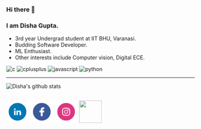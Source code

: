 ### Hi there 👋

### I am Disha Gupta.
- 3rd year Undergrad student at IIT BHU, Varanasi.
- Budding Software Developer.
- ML Enthusiast.
- Other interests include Computer vision, Digital ECE.

<img src="https://devicons.github.io/devicon/devicon.git/icons/c/c-original.svg" alt="c" width="40" height="40"/> <img src="https://devicons.github.io/devicon/devicon.git/icons/cplusplus/cplusplus-original.svg" alt="cplusplus" width="40" height="40"/> <img src="https://devicons.github.io/devicon/devicon.git/icons/javascript/javascript-original.svg" alt="javascript" width="40" height="40"/> <img src="https://devicons.github.io/devicon/devicon.git/icons/python/python-original-wordmark.svg" alt="python" width="40" height="40"/>

 ----------------------------------------------------------------------------------------------------------------------------------------------------------------------------------

![Disha's github stats](https://github-readme-stats.vercel.app/api?username=dg-029&show_icons=true&theme=radical)

<a href="https://www.linkedin.com/in/disha-gupta-970862178/"><img src="https://github.com/aritraroy/social-icons/blob/master/linkedin-icon.png?raw=true" width="60"></a>
<a href="https://www.facebook.com/profile.php?id=100010724767475"><img src="https://github.com/aritraroy/social-icons/blob/master/facebook-icon.png?raw=true" width="60"></a>
<a href="https://www.instagram.com/dishaaaa_gupta/"><img src="https://github.com/aritraroy/social-icons/blob/master/instagram-icon.png?raw=true" width="60"></a>
<a href="https://dev.to/dg029"><img src="https://d2fltix0v2e0sb.cloudfront.net/dev-badge.svg" height="60" width="60"></a>
 -----------------------------------------------------------------------------------------------------------------------------------------------------------------------------------




